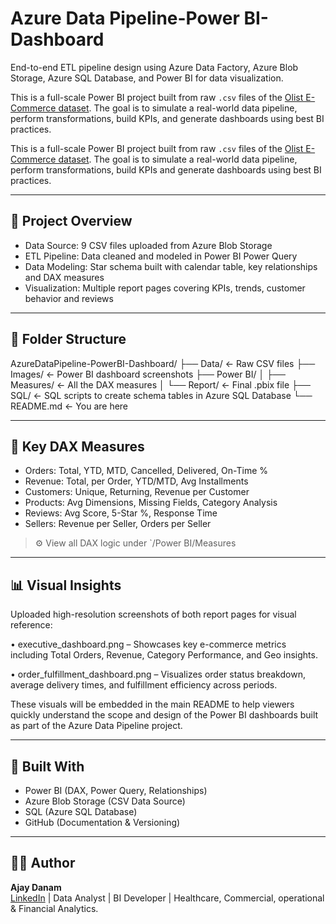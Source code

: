 # Azure Data Pipeline-Power BI-Dashboard

End-to-end ETL pipeline design using Azure Data Factory, Azure Blob Storage, Azure SQL Database, and Power BI for data visualization.

This is a full-scale Power BI project built from raw `.csv` files of the [Olist E-Commerce dataset](https://www.kaggle.com/datasets/olistbr/brazilian-ecommerce). The goal is to simulate a real-world data pipeline, perform transformations, build KPIs, and generate dashboards using best BI practices.


This is a full-scale Power BI project built from raw `.csv` files of the [Olist E-Commerce dataset](https://www.kaggle.com/datasets/olistbr/brazilian-ecommerce). The goal is to simulate a real-world data pipeline, perform transformations, build KPIs and generate dashboards using best BI practices.

------

##  🔗  Project Overview

- Data Source: 9 CSV files uploaded from Azure Blob Storage
- ETL Pipeline: Data cleaned and modeled in Power BI Power Query
- Data Modeling: Star schema built with calendar table, key relationships and DAX measures
- Visualization: Multiple report pages covering KPIs, trends, customer behavior and reviews

------

## 📁 Folder Structure

AzureDataPipeline-PowerBI-Dashboard/
├── Data/ ← Raw CSV files
├── Images/ ← Power BI dashboard screenshots
├── Power BI/
│ ├── Measures/ ← All the DAX measures
│ └── Report/ ← Final .pbix file
├── SQL/ ← SQL scripts to create schema tables in Azure SQL Database
└── README.md ← You are here

------

##  🧠  Key DAX Measures

- Orders: Total, YTD, MTD, Cancelled, Delivered, On-Time %
- Revenue: Total, per Order, YTD/MTD, Avg Installments
- Customers: Unique, Returning, Revenue per Customer
- Products: Avg Dimensions, Missing Fields, Category Analysis
- Reviews: Avg Score, 5-Star %, Response Time
- Sellers: Revenue per Seller, Orders per Seller

> ⚙️  View all DAX logic under `/Power BI/Measures

------

##  📊  Visual Insights

Uploaded high-resolution screenshots of both report pages for visual reference:

• executive_dashboard.png – Showcases key e-commerce metrics including Total Orders, Revenue, Category Performance, and Geo insights.

• order_fulfillment_dashboard.png – Visualizes order status breakdown, average delivery times, and fulfillment efficiency across periods.

These visuals will be embedded in the main README to help viewers quickly understand the scope and design of the Power BI dashboards built as part of the Azure Data Pipeline project.


------

##   🚀 Built With

- Power BI (DAX, Power Query, Relationships)
- Azure Blob Storage (CSV Data Source)
- SQL (Azure SQL Database)
- GitHub (Documentation & Versioning)

------

## 👨‍💻 Author

**Ajay Danam**  
[LinkedIn](https://www.linkedin.com/in/ajaydanam) | Data Analyst | BI Developer | Healthcare, Commercial, operational & Financial Analytics.

